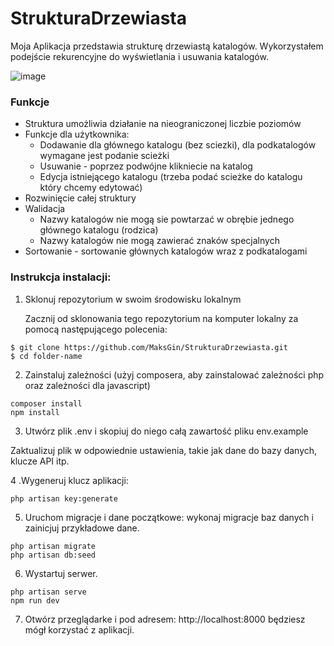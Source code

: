 # StrukturaDrzewiasta

Moja Aplikacja przedstawia strukturę drzewiastą katalogów. Wykorzystałem podejście rekurencyjne do wyświetlania i usuwania katalogów.

![image](https://github.com/MaksGin/StrukturaDrzewiasta/assets/26302413/4b84c7da-ccd3-49fb-b3c2-c1429fd72035)


### Funkcje

- Struktura umożliwia działanie na nieograniczonej liczbie poziomów
- Funkcje dla użytkownika:
  - Dodawanie dla głównego katalogu (bez sciezki), dla podkatalogów wymagane jest podanie scieżki
  - Usuwanie - poprzez podwójne klikniecie na katalog
  - Edycja istniejącego katalogu (trzeba podać scieżke do katalogu który chcemy edytować)
- Rozwinięcie całej struktury
- Walidacja
  - Nazwy katalogów nie mogą sie powtarzać w obrębie jednego głównego katalogu (rodzica)
  - Nazwy katalogów nie mogą zawierać znaków specjalnych
- Sortowanie - sortowanie głównych katalogów wraz z podkatalogami


### Instrukcja instalacji: 
1. Sklonuj repozytorium w swoim środowisku lokalnym
   
   Zacznij od sklonowania tego repozytorium na komputer lokalny za pomocą następującego polecenia:
   
```
$ git clone https://github.com/MaksGin/StrukturaDrzewiasta.git
$ cd folder-name
```

2. Zainstaluj zależności (użyj composera, aby zainstalować zależności php oraz zależności dla javascript)
   
```
composer install
npm install
```

3. Utwórz plik .env i skopiuj do niego całą zawartość pliku env.example

Zaktualizuj plik w odpowiednie ustawienia, takie jak dane do bazy danych, klucze API itp. 

4 .Wygeneruj klucz aplikacji:

```
php artisan key:generate
```

5. Uruchom migracje i dane początkowe: wykonaj migracje baz danych i zainicjuj przykładowe dane.

```
php artisan migrate
php artisan db:seed
```

6. Wystartuj serwer.
   
```
php artisan serve
npm run dev
```

7. Otwórz przeglądarke i pod adresem:
   http://localhost:8000 będziesz mógł korzystać z aplikacji.
